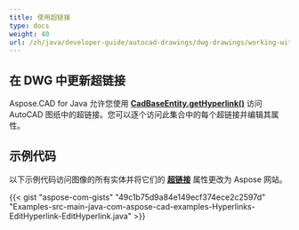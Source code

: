 ```yaml
---
title: 使用超链接
type: docs
weight: 40
url: /zh/java/developer-guide/autocad-drawings/dwg-drawings/working-with-hyperlinks/
---
```


## **在 DWG 中更新超链接**

Aspose.CAD for Java 允许您使用 [**CadBaseEntity.getHyperlink()**](https://reference.aspose.com/cad/java/com.aspose.cad.fileformats.cad.cadobjects/CadBaseEntity#getHyperlink--) 访问 AutoCAD 图纸中的超链接。您可以逐个访问此集合中的每个超链接并编辑其属性。

## 示例代码

以下示例代码访问图像的所有实体并将它们的 [**超链接**](https://reference.aspose.com/cad/java/com.aspose.cad.fileformats.cad.cadobjects/CadBaseEntity#setHyperlink-java.lang.String-) 属性更改为 Aspose 网站。

{{< gist "aspose-com-gists" "49c1b75d9a84e149ecf374ece2c2597d" "Examples-src-main-java-com-aspose-cad-examples-Hyperlinks-EditHyperlink-EditHyperlink.java" >}}
